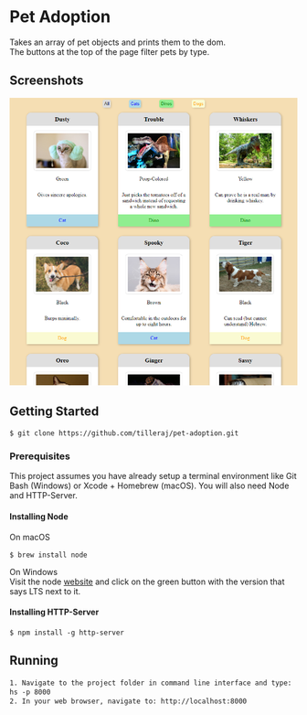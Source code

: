 # Pet Adoption
Takes an array of pet objects and prints them to the dom.  
The buttons at the top of the page filter pets by type.

## Screenshots
![Image of a grid of pets](https://raw.githubusercontent.com/tilleraj/pet-adoption/master/screenshots/screenshot.PNG)

## Getting Started
```
$ git clone https://github.com/tilleraj/pet-adoption.git
```

### Prerequisites  
This project assumes you have already setup a terminal environment like Git Bash (Windows) or Xcode + Homebrew (macOS). You will also need Node and HTTP-Server.

#### Installing Node
On macOS  
```
$ brew install node
```
On Windows  
Visit the node [website](https://nodejs.org/) and click on the green button with the version that says LTS next to it.

#### Installing HTTP-Server
```
$ npm install -g http-server
```

## Running
```
1. Navigate to the project folder in command line interface and type: hs -p 8000  
2. In your web browser, navigate to: http://localhost:8000
```